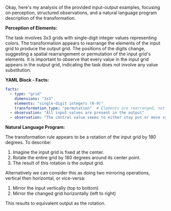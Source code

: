 Okay, here's my analysis of the provided input-output examples, focusing on perception, structured observations, and a natural language program description of the transformation.

**Perception of Elements:**

The task involves 3x3 grids with single-digit integer values representing colors.  The transformation appears to rearrange the elements of the input grid to produce the output grid. The positions of the digits change, suggesting a spatial rearrangement or permutation of the input grid's elements. It is important to observe that every value in the input grid appears in the output grid, indicating the task does not involve any value substitution.

**YAML Block - Facts:**


```yaml
facts:
  - type: "grid"
    dimensions: "3x3"
    elements: "single-digit integers (0-9)"
    transformation_type: "permutation"  # Elements are rearranged, not substituted.
  - observation: "All input values are present in the output"
  - observation: "The central value seems to either stay put or move symmetrically"

```


**Natural Language Program:**

The transformation rule appears to be a rotation of the input grid by 180 degrees. To describe:

1.  Imagine the input grid is fixed at the center.
2.  Rotate the entire grid by 180 degrees around its center point.
3.  The result of this rotation is the output grid.

Alternatively we can consider this as doing two mirroring operations, vertical then horizontal, or vice-versa:

1. Mirror the input vertically (top to bottom)
2. Mirror the changed grid horizontally (left to right)

This results to equivalent output as the rotation.
